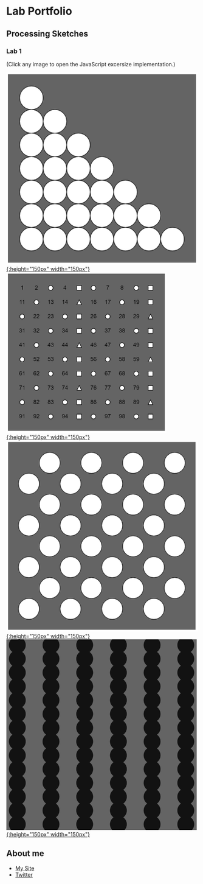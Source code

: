 # Lab Portfolio

## Processing Sketches

### Lab 1

(Click any image to open the JavaScript excersize implementation.)

[![1-1](/images/20210910_1636_1-1.PNG){:height="150px" width="150px"}](./index-demo.html) 
[![1-2](/images/20210910_1637_1-2.PNG){:height="150px" width="150px"}](./index-demo.html) 
[![1-3](/images/20210910_1701_1-3.PNG){:height="150px" width="150px"}](./index-demo.html) 
[![1-4](/images/20210911_1207_1-4.PNG){:height="150px" width="150px"}](/sketches/labs/1/1_4/) 

## About me
- [My Site](https://www.thatwhichismedia.com/)
- [Twitter](https://twitter.com/ThatWhichIsM)